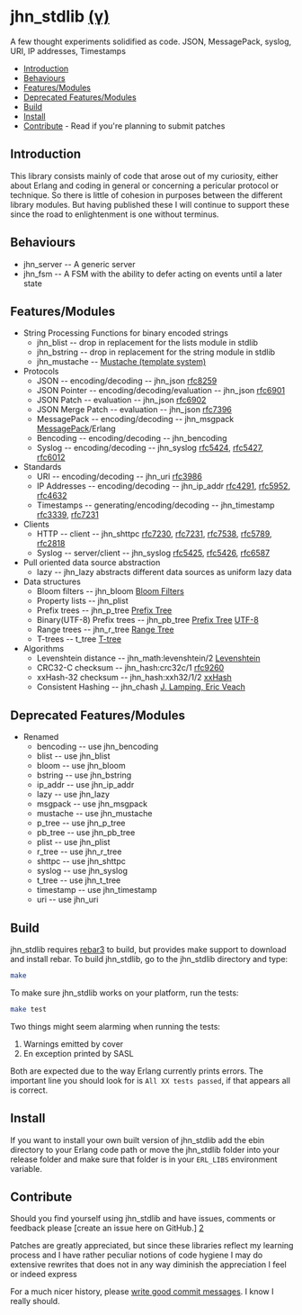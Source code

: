 jhn_stdlib [(γ)][5]
==========

A few thought experiments solidified as code.
JSON, MessagePack, syslog, URI, IP addresses, Timestamps

  * [Introduction](#introduction)
  * [Behaviours](#behaviours)
  * [Features/Modules](#features)
  * [Deprecated Features/Modules](#deprecated)
  * [Build](#build)
  * [Install](#install)
  * [Contribute](#contribute) - Read if you're planning to submit patches

<a name='introduction'>

Introduction
------------

This library consists mainly of code that arose out of my curiosity, either
about Erlang and coding in general or concerning a pericular protocol or
technique. So there is little of cohesion in purposes between the different
library modules. But having published these I will continue to support these
since the road to enlightenment is one without terminus.

Behaviours
--------

  * jhn_server -- A generic server
  * jhn_fsm -- A FSM with the ability to defer acting on events until
    a later state

<a name='features'>

Features/Modules
--------

  * String Processing Functions for binary encoded strings
    * jhn_blist -- drop in replacement for the lists module in stdlib
    * jhn_bstring -- drop in replacement for the string module in stdlib
    * jhn_mustache -- [Mustache (template system)][37]
  * Protocols
    * JSON  -- encoding/decoding -- jhn_json [rfc8259][30]
    * JSON Pointer -- encoding/decoding/evaluation -- jhn_json [rfc6901][8]
    * JSON Patch -- evaluation -- jhn_json [rfc6902][31]
    * JSON Merge Patch  -- evaluation -- jhn_json [rfc7396][32]
    * MessagePack -- encoding/decoding -- jhn_msgpack [MessagePack][12]/Erlang
    * Bencoding -- encoding/decoding -- jhn_bencoding
    * Syslog -- encoding/decoding  -- jhn_syslog [rfc5424][13],
                                                 [rfc5427][14],
                                                 [rfc6012][29]
  * Standards
    * URI -- encoding/decoding -- jhn_uri [rfc3986][15]
    * IP Addresses -- encoding/decoding -- jhn_ip_addr [rfc4291][16],
                                                       [rfc5952][17],
                                                        [rfc4632][18]
    * Timestamps -- generating/encoding/decoding -- jhn_timestamp [rfc3339][19],
                                                                  [rfc7231][21]
  * Clients
    * HTTP -- client -- jhn_shttpc [rfc7230][20], [rfc7231][21],
                                   [rfc7538][22], [rfc5789][23],
                                   [rfc2818][24]
    * Syslog -- server/client -- jhn_syslog [rfc5425][25], [rfc5426][26],
                                            [rfc6587][27]
  * Pull oriented data source abstraction
    * lazy -- jhn_lazy abstracts different data sources as uniform lazy data
  * Data structures
    * Bloom filters -- jhn_bloom [Bloom Filters][36]
    * Property lists -- jhn_plist
    * Prefix trees -- jhn_p_tree [Prefix Tree][38]
    * Binary(UTF-8) Prefix trees -- jhn_pb_tree [Prefix Tree][38]
                                                [UTF-8][39]
    * Range trees -- jhn_r_tree [Range Tree][40]
    * T-trees -- t_tree [T-tree][41]
  * Algorithms
    * Levenshtein distance -- jhn_math:levenshtein/2 [Levenshtein][35]
    * CRC32-C checksum -- jhn_hash:crc32c/1 [rfc9260][33]
    * xxHash-32 checksum -- jhn_hash:xxh32/1/2 [xxHash][34]
    * Consistent Hashing -- jhn_chash [J. Lamping, Eric Veach][28]

<a name='deprecated'>

Deprecated Features/Modules
--------

  * Renamed
    * bencoding -- use jhn_bencoding
    * blist -- use jhn_blist
    * bloom -- use jhn_bloom
    * bstring -- use jhn_bstring
    * ip_addr -- use jhn_ip_addr
    * lazy -- use jhn_lazy
    * msgpack -- use jhn_msgpack
    * mustache -- use jhn_mustache
    * p_tree -- use jhn_p_tree
    * pb_tree -- use jhn_pb_tree
    * plist -- use jhn_plist
    * r_tree -- use jhn_r_tree
    * shttpc -- use jhn_shttpc
    * syslog -- use jhn_syslog
    * t_tree -- use jhn_t_tree
    * timestamp -- use jhn_timestamp
    * uri -- use jhn_uri

<a name='build'>

Build
-----

jhn_stdlib requires [rebar3][1] to build, but provides make support to download
and install rebar. To build jhn_stdlib, go to the jhn_stdlib directory and type:

```sh
make
```

To make sure jhn_stdlib works on your platform, run the tests:

```sh
make test
```

Two things might seem alarming when running the tests:

  1. Warnings emitted by cover
  2. En exception printed by SASL

Both are expected due to the way Erlang currently prints errors. The
important line you should look for is `All XX tests passed`, if that
appears all is correct.


<a name='install'>

Install
-------

If you want to install your own built version of jhn_stdlib add the ebin
directory to your Erlang code path or move the jhn_stdlib folder into your
release folder and make sure that folder is in your `ERL_LIBS`
environment variable.


<a name='contribute'>

Contribute
----------

Should you find yourself using jhn_stdlib and have issues, comments or
feedback please [create an issue here on GitHub.] [2]

Patches are greatly appreciated, but since these libraries reflect my
learning process and I have rather peculiar notions of code hygiene
I may do extensive rewrites that does not in any way diminish the
appreciation I feel or indeed express

For a much nicer history, please [write good commit messages][4].
I know I really should.

  [1]: https://github.com/erlang/rebar3
       "Rebar3 - A build tool for Erlang"
  [2]: http://github.com/JanHenryNystrom/jhn_stdlib/issues
       "jhn_stdlib issues"
  [4]: http://github.com/erlang/otp/wiki/Writing-good-commit-messages
       "Erlang/OTP commit messages"
  [5]: http://en.wikipedia.org/wiki/Software_release_life_cycle
       "Software release life cycle"
  [6]: http://www.ietf.org/rfc/rfc4627.txt
       "The application/json Media Type for JavaScript Object Notation (JSON)"
  [7]: http://www.ietf.org/rfc/rfc7159.txt
       "The JavaScript Object Notation (JSON) Data Interchange Format"
  [8]: http://www.ietf.org/rfc/rfc6901.txt
       "JavaScript Object Notation (JSON) Pointer"
  [10]: http://tools.ietf.org/id/draft-zyp-json-schema-04.txt
       "JSON Schema: core definitions and terminology"
  [11]: http://tools.ietf.org/id/draft-fge-json-schema-validation-00.txt
       "JSON Schema: interactive and non interactive validation"
  [12]: http://msgpack.org/
       "An efficient binary serialization format"
  [13]: http://www.ietf.org/rfc/rfc5424.txt
       "The Syslog Protocol"
  [14]: http://www.ietf.org/rfc/rfc5427.txt
       "Textual Conventions for Syslog Management"
  [15]: http://www.ietf.org/rfc/rfc3986.txt
       "Uniform Resource Identifier (URI): Generic Syntax"
  [16]: http://www.ietf.org/rfc/rfc4291.txt
       "IP Version 6 Addressing Architecture"
  [17]: http://www.ietf.org/rfc/rfc5952.txt
       "A Recommendation for IPv6 Address Text Representation"
  [18]: http://www.ietf.org/rfc/rfc4632.txt
       "Classless Inter-domain Routing (CIDR): The Internet Address Assignment and Aggregation Plan"
  [19]: http://www.ietf.org/rfc/rfc3339.txt
       "Date and Time on the Internet: Timestamps"
  [20]: http://www.ietf.org/rfc/rfc7230.txt
       "Hypertext Transfer Protocol (HTTP/1.1): Message Syntax and Routing"
  [21]: http://www.ietf.org/rfc/rfc7231.txt
       "Hypertext Transfer Protocol (HTTP/1.1): Semantics and Content"
  [22]: http://www.ietf.org/rfc/rfc7538.txt
       "The Hypertext Transfer Protocol Status Code 308 (Permanent Redirect)"
  [23]: http://www.ietf.org/rfc/rfc5789.txt
       "PATCH Method for HTTP"
  [24]: http://www.ietf.org/rfc/rfc2818.txt
       "HTTP Over TLS (rfc2818)"
  [25]: http://www.ietf.org/rfc/rfc5425.txt
       "Transport Layer Security (TLS) Transport Mapping for Syslog"
  [26]: http://www.ietf.org/rfc/rfc5426.txt
       "Transmission of Syslog Messages over UDP"
  [27]: http://www.ietf.org/rfc/rfc6587.txt
       "Transmission of Syslog Messages over TCP"
  [28]: https://arxiv.org/ftp/arxiv/papers/1406/1406.2294.pdf
       "A Fast, Minimal Memory, Consistent Hash Algorithm, John Lamping, Eric Veach"
  [29]: http://www.ietf.org/rfc/rfc6012.txt
        "Datagram Transport Layer Security (DTLS) Transport Mapping for Syslog"
  [30]: http://www.ietf.org/rfc/rfc8259.txt
        "The JavaScript Object Notation (JSON) Data Interchange Format"
  [31]: http://www.ietf.org/rfc/rfc6902.txt
        "JavaScript Object Notation (JSON) Patch"
  [32]: http://www.ietf.org/rfc/rfc7396.txt
        "JSON Merge Patch"
  [33]: http://www.ietf.org/rfc/rfc9260.txt
       "[Castagnoli93] G. Castagnoli, S. Braeuer and M. Herrman \"Optimization
                       of Cyclic Redundancy-Check Codes with 24 and 32 Parity
                       Bits\", IEEE Transact. on Communications, Vol. 41, No.
                       6, June 1993."
  [34]: http://github.com/Cyan4973/xxHash
        "xxHash - Extremely fast hash algorithm"
  [35]: https://en.wikipedia.org/wiki/Levenshtein_distance
        "Levenshtein distance"
  [36]: https://en.wikipedia.org/wiki/Bloom_filter
        "Bloom filter"
  [37]: https://en.wikipedia.org/wiki/Mustache_(template_system)
        "Mustache (template system)"
  [38]: https://en.wikipedia.org/wiki/Trie
        "Trie"
  [39]: https://en.wikipedia.org/wiki/UTF-8
        "UTF-8"
  [40]: https://en.wikipedia.org/wiki/Range_tree
        "Range tree"
  [41]: https://en.wikipedia.org/wiki/T-tree
        "T-tree"